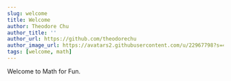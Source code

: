 ```yaml
---
slug: welcome
title: Welcome
author: Theodore Chu
author_title: ''
author_url: https://github.com/theodorechu
author_image_url: https://avatars2.githubusercontent.com/u/22967798?s=400&v=4
tags: [welcome, math]
---
```


Welcome to Math for Fun.
